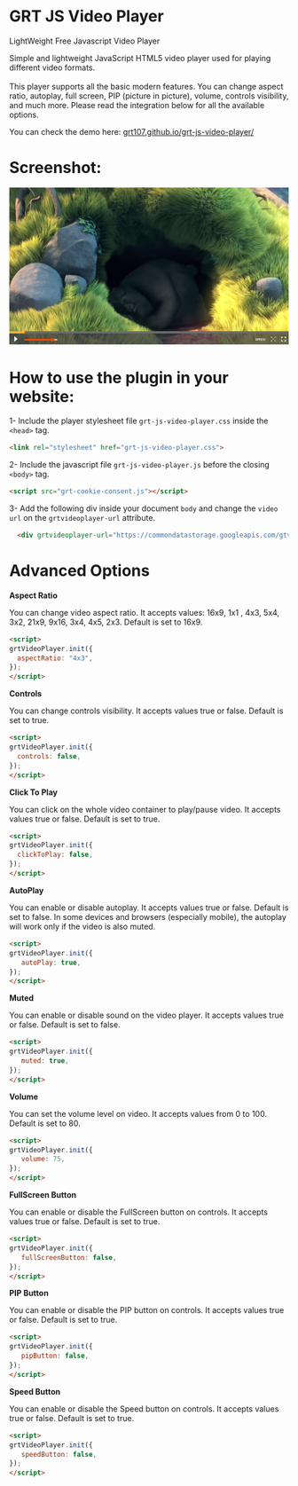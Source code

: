 # GRT JS Video Player
LightWeight Free Javascript Video Player

Simple and lightweight JavaScript HTML5 video player used for playing different video formats.<br/><br/>
This player supports all the basic modern features. You can change aspect ratio, autoplay, full screen, PIP (picture in picture), volume, controls visibility, and much more. Please read the integration below for all the available options.

You can check the demo here: [grt107.github.io/grt-js-video-player/](http://grt107.github.io/grt-js-video-player/)

# Screenshot:
![Alt text](/screenshot.png?raw=true "Demo Screenshot")

# How to use the plugin in your website:
1- Include the player stylesheet file ```grt-js-video-player.css``` inside the ```<head>``` tag.

  ```html
  <link rel="stylesheet" href="grt-js-video-player.css">
  ```

2- Include the javascript file ```grt-js-video-player.js``` before the closing ```<body>``` tag.

  ```html
  <script src="grt-cookie-consent.js"></script>
  ```

3- Add the following div inside your document  ```body``` and change the ```video url``` on the ```grtvideoplayer-url``` attribute.

  ```html
	<div grtvideoplayer-url="https://commondatastorage.googleapis.com/gtv-videos-bucket/sample/BigBuckBunny.mp4"></div>
  ```


# Advanced Options

**Aspect Ratio**

You can change video aspect ratio. It accepts values: 16x9, 1x1 , 4x3, 5x4, 3x2, 21x9, 9x16, 3x4, 4x5, 2x3. Default is set to 16x9.

  ```html
<script> 
grtVideoPlayer.init({ 
	aspectRatio: "4x3", 
});
</script>
  ```
  
  **Controls**

You can change controls visibility. It accepts values true or false. Default is set to true.

  ```html
<script> 
grtVideoPlayer.init({ 
	controls: false,
});
</script>
  ```

 **Click To Play**

You can click on the whole video container to play/pause video. It accepts values true or false. Default is set to true.

  ```html
<script> 
grtVideoPlayer.init({ 
	clickToPlay: false,
});
</script>
  ```
  
**AutoPlay**

You can enable or disable autoplay. It accepts values true or false. Default is set to false. In some devices and browsers (especially mobile), the autoplay will work only if the video is also muted.

 ```html
<script> 
grtVideoPlayer.init({ 
	autoPlay: true,
});
</script>
  ```

**Muted**

You can enable or disable sound on the video player. It accepts values true or false. Default is set to false.

 ```html
<script> 
grtVideoPlayer.init({ 
	muted: true,
});
</script>
  ```

**Volume**

You can set the volume level on video. It accepts values from 0 to 100. Default is set to 80.

 ```html
<script> 
grtVideoPlayer.init({ 
	volume: 75,
});
</script>
  ```

**FullScreen Button**

You can enable or disable the FullScreen button on controls. It accepts values true or false. Default is set to true.


 ```html
<script> 
grtVideoPlayer.init({ 
	fullScreenButton: false,
});
</script>
  ```
  
 **PIP Button**

You can enable or disable the PIP button on controls. It accepts values true or false. Default is set to true.

 ```html
<script> 
grtVideoPlayer.init({ 
	pipButton: false,
});
</script>
  ```
  
 **Speed Button**

You can enable or disable the Speed button on controls. It accepts values true or false. Default is set to true.

 ```html
<script> 
grtVideoPlayer.init({ 
	speedButton: false,
});
</script>
  ```
